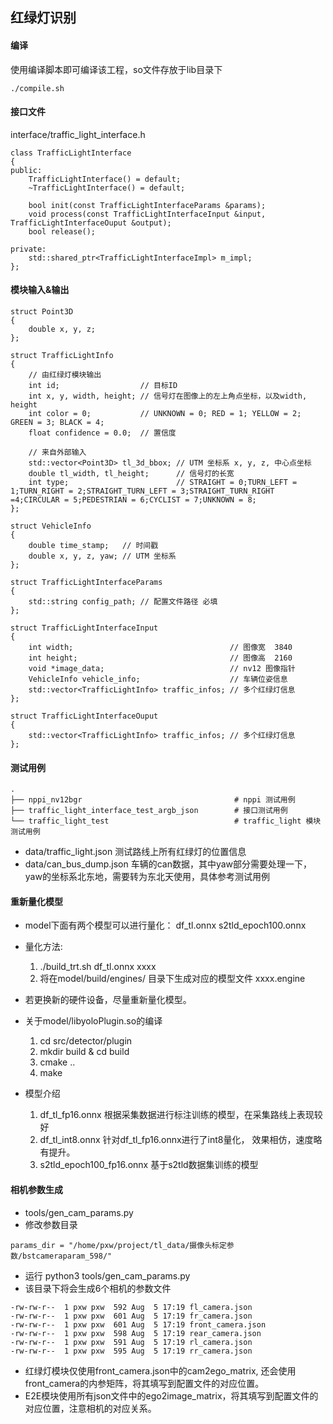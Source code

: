 ## 红绿灯识别

#### 编译
使用编译脚本即可编译该工程，so文件存放于lib目录下

```
./compile.sh
```

#### 接口文件
interface/traffic_light_interface.h

```
class TrafficLightInterface
{
public:
    TrafficLightInterface() = default;
    ~TrafficLightInterface() = default;

    bool init(const TrafficLightInterfaceParams &params);
    void process(const TrafficLightInterfaceInput &input, TrafficLightInterfaceOuput &output);
    bool release();

private:
    std::shared_ptr<TrafficLightInterfaceImpl> m_impl;
};
```

#### 模块输入&输出
```
struct Point3D
{
    double x, y, z;
};

struct TrafficLightInfo
{
    // 由红绿灯模块输出
    int id;                  // 目标ID
    int x, y, width, height; // 信号灯在图像上的左上角点坐标，以及width, height
    int color = 0;           // UNKNOWN = 0; RED = 1; YELLOW = 2; GREEN = 3; BLACK = 4;
    float confidence = 0.0;  // 置信度

    // 来自外部输入
    std::vector<Point3D> tl_3d_bbox; // UTM 坐标系 x, y, z, 中心点坐标
    double tl_width, tl_height;      // 信号灯的长宽
    int type;                        // STRAIGHT = 0;TURN_LEFT = 1;TURN_RIGHT = 2;STRAIGHT_TURN_LEFT = 3;STRAIGHT_TURN_RIGHT =4;CIRCULAR = 5;PEDESTRIAN = 6;CYCLIST = 7;UNKNOWN = 8;
};

struct VehicleInfo
{
    double time_stamp;   // 时间戳
    double x, y, z, yaw; // UTM 坐标系
};

struct TrafficLightInterfaceParams
{
    std::string config_path; // 配置文件路径 必填
};

struct TrafficLightInterfaceInput
{
    int width;                                   // 图像宽  3840
    int height;                                  // 图像高  2160
    void *image_data;                            // nv12 图像指针
    VehicleInfo vehicle_info;                    // 车辆位姿信息
    std::vector<TrafficLightInfo> traffic_infos; // 多个红绿灯信息
};

struct TrafficLightInterfaceOuput
{
    std::vector<TrafficLightInfo> traffic_infos; // 多个红绿灯信息
};

```

#### 测试用例
```
.
├── nppi_nv12bgr                                  # nppi 测试用例
├── traffic_light_interface_test_argb_json        # 接口测试用例
└── traffic_light_test                            # traffic_light 模块测试用例

```

* data/traffic_light.json 测试路线上所有红绿灯的位置信息
* data/can_bus_dump.json  车辆的can数据，其中yaw部分需要处理一下， yaw的坐标系北东地，需要转为东北天使用，具体参考测试用例


#### 重新量化模型
* model下面有两个模型可以进行量化： df_tl.onnx s2tld_epoch100.onnx
* 量化方法:
    1. ./build_trt.sh  df_tl.onnx xxxx 
    2. 将在model/build/engines/ 目录下生成对应的模型文件  xxxx.engine

* 若更换新的硬件设备，尽量重新量化模型。

* 关于model/libyoloPlugin.so的编译
  1. cd src/detector/plugin
  2. mkdir build & cd build 
  3. cmake ..
  4. make
* 模型介绍
    1. df_tl_fp16.onnx 根据采集数据进行标注训练的模型，在采集路线上表现较好
    2. df_tl_int8.onnx 针对df_tl_fp16.onnx进行了int8量化， 效果相仿，速度略有提升。
    3. s2tld_epoch100_fp16.onnx 基于s2tld数据集训练的模型


#### 相机参数生成
* tools/gen_cam_params.py
* 修改参数目录
```
params_dir = "/home/pxw/project/tl_data/摄像头标定参数/bstcameraparam_598/"
```
* 运行 python3 tools/gen_cam_params.py
* 该目录下将会生成6个相机的参数文件
```
-rw-rw-r--  1 pxw pxw  592 Aug  5 17:19 fl_camera.json
-rw-rw-r--  1 pxw pxw  601 Aug  5 17:19 fr_camera.json
-rw-rw-r--  1 pxw pxw  601 Aug  5 17:19 front_camera.json
-rw-rw-r--  1 pxw pxw  598 Aug  5 17:19 rear_camera.json
-rw-rw-r--  1 pxw pxw  591 Aug  5 17:19 rl_camera.json
-rw-rw-r--  1 pxw pxw  595 Aug  5 17:19 rr_camera.json
```
* 红绿灯模块仅使用front_camera.json中的cam2ego_matrix, 还会使用front_camera的内参矩阵，将其填写到配置文件的对应位置。
* E2E模块使用所有json文件中的ego2image_matrix，将其填写到配置文件的对应位置，注意相机的对应关系。